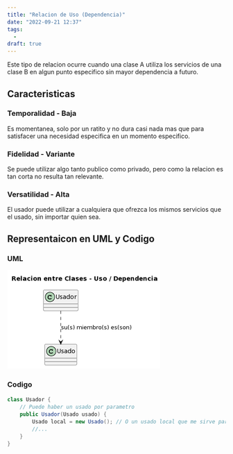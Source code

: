 ```yaml
---
title: "Relacion de Uso (Dependencia)"
date: "2022-09-21 12:37"
tags: 
  - 
draft: true
---
```

Este tipo de relacion ocurre cuando una clase A utiliza los servicios de una clase B en algun punto especifico sin mayor dependencia a futuro.

## Caracteristicas
### Temporalidad - Baja
Es momentanea, solo por un ratito y no dura casi nada mas que para satisfacer una necesidad especifica en un momento especifico.

### Fidelidad - Variante
Se puede utilizar algo tanto publico como privado, pero como la relacion es tan corta no resulta tan relevante.

### Versatilidad - Alta
El usador puede utilizar a cualquiera que ofrezca los mismos servicios que el usado, sin importar quien sea.

## Representaicon en UML y Codigo
### UML
![RelacionUso.png](files/RelacionUso.png)

### Codigo
```Java
class Usador {
	// Puede haber un usado por parametro
	public Usador(Usado usado) { 
		Usado local = new Usado(); // O un usado local que me sirve para inicializar otras cosas
		//...
	}
}
```